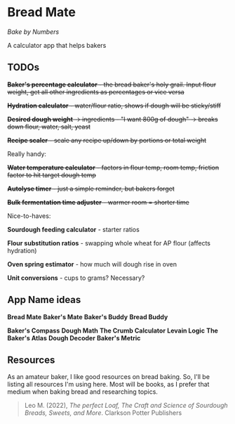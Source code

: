# Bread Mate

*Bake by Numbers*

A calculator app that helps bakers

## TODOs

~~**Baker's percentage calculator** - the bread baker's holy grail. Input flour weight, get all other ingredients as percentages or vice versa~~

~~**Hydration calculator** - water/flour ratio, shows if dough will be sticky/stiff~~

~~**Desired dough weight** → ingredients - "I want 800g of dough" → breaks down flour, water, salt, yeast~~

~~**Recipe scaler** - scale any recipe up/down by portions or total weight~~

Really handy:

~~**Water temperature calculator** - factors in flour temp, room temp, friction factor to hit target dough temp~~

~~**Autolyse timer** - just a simple reminder, but bakers forget~~

~~**Bulk fermentation time adjuster** - warmer room = shorter time~~

Nice-to-haves:

**Sourdough feeding calculator** - starter ratios

**Flour substitution ratios** - swapping whole wheat for AP flour (affects hydration)

**Oven spring estimator** - how much will dough rise in oven

**Unit conversions** - cups to grams? Necessary?




## App Name ideas

**Bread Mate**
**Baker's Mate**
**Baker's Buddy**
**Bread Buddy**

**Baker's Compass**
**Dough Math**
**The Crumb Calculator**
**Levain Logic**
**The Baker's Atlas**
**Dough Decoder**
**Baker's Metric**


## Resources

As an amateur baker, I like good resources on bread baking. So, I'll be listing all resources I'm using here. Most will be books, as I prefer that medium when baking bread and researching topics.

> Leo M. (2022), *The perfect Loaf, The Craft and Science of Sourdough Breads, Sweets, and More*. Clarkson Potter Publishers